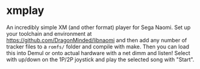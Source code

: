 xmplay
======

An incredibly simple XM (and other format) player for Sega Naomi. Set up your toolchain and environment at https://github.com/DragonMinded/libnaomi and then add any number of tracker files to a `romfs/` folder and compile with make. Then you can load this into Demul or onto actual hardware with a net dimm and listen! Select with up/down on the 1P/2P joystick and play the selected song with "Start".
